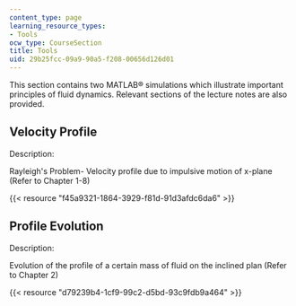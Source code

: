 ```yaml
---
content_type: page
learning_resource_types:
- Tools
ocw_type: CourseSection
title: Tools
uid: 29b25fcc-09a9-90a5-f208-00656d126d01
---
```


This section contains two MATLAB® simulations which illustrate important principles of fluid dynamics. Relevant sections of the lecture notes are also provided.

Velocity Profile
----------------

Description:

Rayleigh's Problem- Velocity profile due to impulsive motion of x-plane (Refer to Chapter 1-8)

{{< resource "f45a9321-1864-3929-f81d-91d3afdc6da6" >}}

Profile Evolution
-----------------

Description:

Evolution of the profile of a certain mass of fluid on the inclined plan (Refer to Chapter 2)

{{< resource "d79239b4-1cf9-99c2-d5bd-93c9fdb9a464" >}}